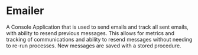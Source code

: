 # Emailer
A Console Application that is used to send emails and track all sent emails, with ability to resend previous messages.   This allows for metrics and tracking of communications and ability to resend messages without needing to re-run processes.   New messages are saved with a stored procedure.
